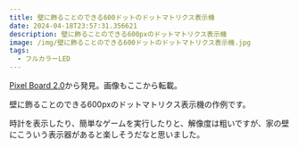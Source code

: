 ```yaml
---
title: 壁に飾ることのできる600ドットのドットマトリクス表示機
date: 2024-04-18T23:57:31.356621
description: 壁に飾ることのできる600pxのドットマトリクス表示機
image: /img/壁に飾ることのできる600ドットのドットマトリクス表示機.jpg
tags:
  - フルカラーLED
---
```

[Pixel Board 2.0](https://hackaday.io/project/195543-pixel-board-20)から発見。画像もここから転載。

壁に飾ることのできる600pxのドットマトリクス表示機の作例です。

時計を表示したり、簡単なゲームを実行したりと、解像度は粗いですが、家の壁にこういう表示器があると楽しそうだなと思いました。



